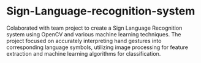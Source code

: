 # Sign-Language-recognition-system
Colaborated with team project to create a Sign Language Recognition system using OpenCV and various machine learning techniques. The project focused on accurately interpreting hand gestures into corresponding language symbols, utilizing image processing for feature extraction and machine learning algorithms for classification.
